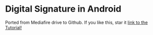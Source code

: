 # Digital Signature in Android
Ported from Mediafire drive to Github. If you like this, star it
[link to the Tutorial!](https://androidmads.blogspot.in/2015/10/digital-signature-in-android.html)
